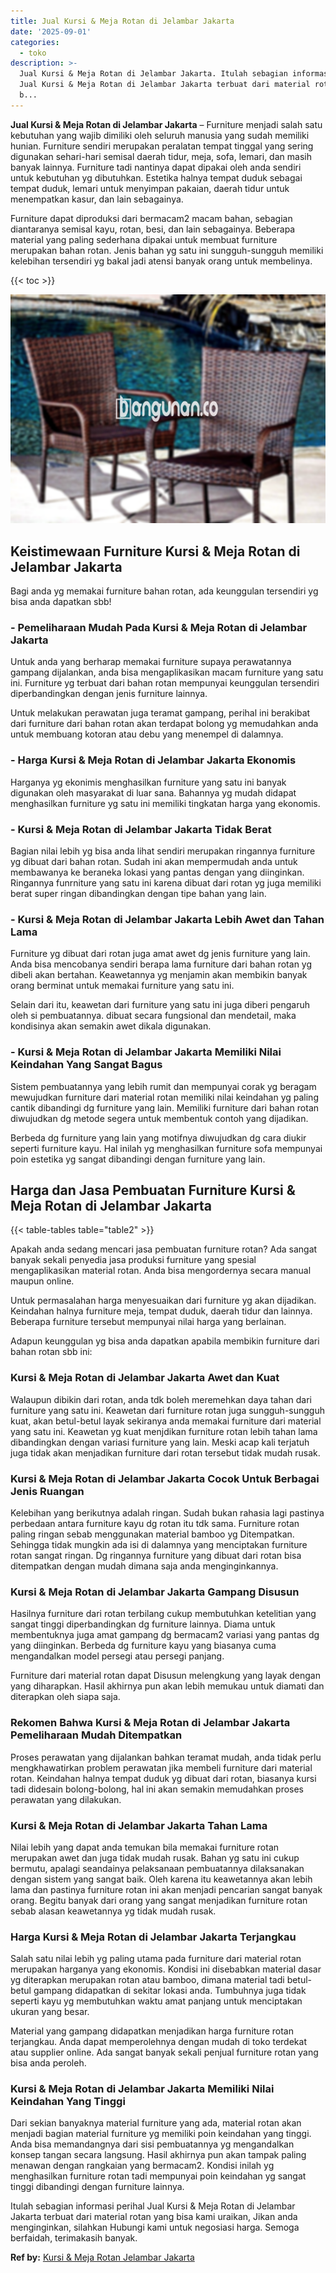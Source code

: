 ```yaml
---
title: Jual Kursi & Meja Rotan di Jelambar Jakarta
date: '2025-09-01'
categories:
  - toko
description: >-
  Jual Kursi & Meja Rotan di Jelambar Jakarta. Itulah sebagian informasi perihal
  Jual Kursi & Meja Rotan di Jelambar Jakarta terbuat dari material rotan yang
  b...
---
```


**Jual Kursi & Meja Rotan di Jelambar Jakarta** – Furniture menjadi salah satu kebutuhan yang wajib dimiliki oleh seluruh manusia yang sudah memiliki hunian. Furniture sendiri merupakan peralatan tempat tinggal yang sering digunakan sehari-hari semisal daerah tidur, meja, sofa, lemari, dan masih banyak lainnya. Furniture tadi nantinya dapat dipakai oleh anda sendiri untuk kebutuhan yg dibutuhkan. Estetika halnya tempat duduk sebagai tempat duduk, lemari untuk menyimpan pakaian, daerah tidur untuk menempatkan kasur, dan lain sebagainya.

Furniture dapat diproduksi dari bermacam2 macam bahan, sebagian diantaranya semisal kayu, rotan, besi, dan lain sebagainya. Beberapa material yang paling sederhana dipakai untuk membuat furniture merupakan bahan rotan. Jenis bahan yg satu ini sungguh-sungguh memiliki kelebihan tersendiri yg bakal jadi atensi banyak orang untuk membelinya.

{{< toc >}}

![Jual Kursi & Meja Rotan di Jelambar Jakarta](/images/kursi-meja-rotan-murah43.png)

## Keistimewaan Furniture Kursi & Meja Rotan di Jelambar Jakarta

Bagi anda yg memakai furniture bahan rotan, ada keunggulan tersendiri yg bisa anda dapatkan sbb!

### \- Pemeliharaan Mudah Pada Kursi & Meja Rotan di Jelambar Jakarta

Untuk anda yang berharap memakai furniture supaya perawatannya gampang dijalankan, anda bisa mengaplikasikan macam furniture yang satu ini. Furniture yg terbuat dari bahan rotan mempunyai keunggulan tersendiri diperbandingkan dengan jenis furniture lainnya.

Untuk melakukan perawatan juga teramat gampang, perihal ini berakibat dari furniture dari bahan rotan akan terdapat bolong yg memudahkan anda untuk membuang kotoran atau debu yang menempel di dalamnya.

### \- Harga Kursi & Meja Rotan di Jelambar Jakarta Ekonomis

Harganya yg ekonimis menghasilkan furniture yang satu ini banyak digunakan oleh masyarakat di luar sana. Bahannya yg mudah didapat menghasilkan furniture yg satu ini memiliki tingkatan harga yang ekonomis.

### \- Kursi & Meja Rotan di Jelambar Jakarta Tidak Berat

Bagian nilai lebih yg bisa anda lihat sendiri merupakan ringannya furniture yg dibuat dari bahan rotan. Sudah ini akan mempermudah anda untuk membawanya ke beraneka lokasi yang pantas dengan yang diinginkan. Ringannya funrniture yang satu ini karena dibuat dari rotan yg juga memiliki berat super ringan dibandingkan dengan tipe bahan yang lain.

### \- Kursi & Meja Rotan di Jelambar Jakarta Lebih Awet dan Tahan Lama

Furniture yg dibuat dari rotan juga amat awet dg jenis furniture yang lain. Anda bisa mencobanya sendiri berapa lama furniture dari bahan rotan yg dibeli akan bertahan. Keawetannya yg menjamin akan membikin banyak orang berminat untuk memakai furniture yang satu ini.

Selain dari itu, keawetan dari furniture yang satu ini juga diberi pengaruh oleh si pembuatannya. dibuat secara fungsional dan mendetail, maka kondisinya akan semakin awet dikala digunakan.

### \- Kursi & Meja Rotan di Jelambar Jakarta Memiliki Nilai Keindahan Yang Sangat Bagus

Sistem pembuatannya yang lebih rumit dan mempunyai corak yg beragam mewujudkan furniture dari material rotan memiliki nilai keindahan yg paling cantik dibandingi dg furniture yang lain. Memiliki furniture dari bahan rotan diwujudkan dg metode segera untuk membentuk contoh yang dijadikan.

Berbeda dg furniture yang lain yang motifnya diwujudkan dg cara diukir seperti furniture kayu. Hal inilah yg menghasilkan furniture sofa mempunyai poin estetika yg sangat dibandingi dengan furniture yang lain.

## Harga dan Jasa Pembuatan Furniture Kursi & Meja Rotan di Jelambar Jakarta

{{< table-tables table="table2" >}}

Apakah anda sedang mencari jasa pembuatan furniture rotan? Ada sangat banyak sekali penyedia jasa produksi furniture yang spesial mengaplikasikan material rotan. Anda bisa mengordernya secara manual maupun online.

Untuk permasalahan harga menyesuaikan dari furniture yg akan dijadikan. Keindahan halnya furniture meja, tempat duduk, daerah tidur dan lainnya. Beberapa furniture tersebut mempunyai nilai harga yang berlainan.

Adapun keunggulan yg bisa anda dapatkan apabila membikin furniture dari bahan rotan sbb ini:

### Kursi & Meja Rotan di Jelambar Jakarta Awet dan Kuat

Walaupun dibikin dari rotan, anda tdk boleh meremehkan daya tahan dari furniture yang satu ini. Keawetan dari furniture rotan juga sungguh-sungguh kuat, akan betul-betul layak sekiranya anda memakai furniture dari material yang satu ini. Keawetan yg kuat menjdikan furniture rotan lebih tahan lama dibandingkan dengan variasi furniture yang lain. Meski acap kali terjatuh juga tidak akan menjadikan furniture dari rotan tersebut tidak mudah rusak.

### Kursi & Meja Rotan di Jelambar Jakarta Cocok Untuk Berbagai Jenis Ruangan

Kelebihan yang berikutnya adalah ringan. Sudah bukan rahasia lagi pastinya perbedaan antara furniture kayu dg rotan itu tdk sama. Furniture rotan paling ringan sebab menggunakan material bamboo yg Ditempatkan. Sehingga tidak mungkin ada isi di dalamnya yang menciptakan furniture rotan sangat ringan. Dg ringannya furniture yang dibuat dari rotan bisa ditempatkan dengan mudah dimana saja anda menginginkannya.

### Kursi & Meja Rotan di Jelambar Jakarta Gampang Disusun

Hasilnya furniture dari rotan terbilang cukup membutuhkan ketelitian yang sangat tinggi diperbandingkan dg furniture lainnya. Diama untuk membentuknya juga amat gampang dg bermacam2 variasi yang pantas dg yang diinginkan. Berbeda dg furniture kayu yang biasanya cuma mengandalkan model persegi atau persegi panjang.

Furniture dari material rotan dapat Disusun melengkung yang layak dengan yang diharapkan. Hasil akhirnya pun akan lebih memukau untuk diamati dan diterapkan oleh siapa saja.

### Rekomen Bahwa Kursi & Meja Rotan di Jelambar Jakarta Pemeliharaan Mudah Ditempatkan

Proses perawatan yang dijalankan bahkan teramat mudah, anda tidak perlu mengkhawatirkan problem perawatan jika membeli furniture dari material rotan. Keindahan halnya tempat duduk yg dibuat dari rotan, biasanya kursi tadi didesain bolong-bolong, hal ini akan semakin memudahkan proses perawatan yang dilakukan.

### Kursi & Meja Rotan di Jelambar Jakarta Tahan Lama

Nilai lebih yang dapat anda temukan bila memakai furniture rotan merupakan awet dan juga tidak mudah rusak. Bahan yg satu ini cukup bermutu, apalagi seandainya pelaksanaan pembuatannya dilaksanakan dengan sistem yang sangat baik. Oleh karena itu keawetannya akan lebih lama dan pastinya furniture rotan ini akan menjadi pencarian sangat banyak orang. Begitu banyak dari orang yang sangat menjadikan furniture rotan sebab alasan keawetannya yg tidak mudah rusak.

### Harga Kursi & Meja Rotan di Jelambar Jakarta Terjangkau

Salah satu nilai lebih yg paling utama pada furniture dari material rotan merupakan harganya yang ekonomis. Kondisi ini disebabkan material dasar yg diterapkan merupakan rotan atau bamboo, dimana material tadi betul-betul gampang didapatkan di sekitar lokasi anda. Tumbuhnya juga tidak seperti kayu yg membutuhkan waktu amat panjang untuk menciptakan ukuran yang besar.

Material yang gampang didapatkan menjadikan harga furniture rotan terjangkau. Anda dapat memperolehnya dengan mudah di toko terdekat atau supplier online. Ada sangat banyak sekali penjual furniture rotan yang bisa anda peroleh.

### Kursi & Meja Rotan di Jelambar Jakarta Memiliki Nilai Keindahan Yang Tinggi

Dari sekian banyaknya material furniture yang ada, material rotan akan menjadi bagian material furniture yg memiliki poin keindahan yang tinggi. Anda bisa memandangnya dari sisi pembuatannya yg mengandalkan konsep tangan secara langsung. Hasil akhirnya pun akan tampak paling menawan dengan rangkaian yang bermacam2. Kondisi inilah yg menghasilkan furniture rotan tadi mempunyai poin keindahan yg sangat tinggi dibandingi dengan furniture lainnya.

Itulah sebagian informasi perihal Jual Kursi & Meja Rotan di Jelambar Jakarta terbuat dari material rotan yang bisa kami uraikan, Jikan anda menginginkan, silahkan Hubungi kami untuk negosiasi harga. Semoga berfaidah, terimakasih banyak.

**Ref by:** [Kursi & Meja Rotan Jelambar Jakarta](https://id.wikipedia.org/wiki/Kursi)
